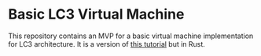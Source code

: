 # Basic LC3 Virtual Machine

This repository contains an MVP for a basic virtual machine implementation for LC3 architecture. It is a version of [this tutorial](https://www.jmeiners.com/lc3-vm/#:lc3.c_2) but in Rust.
